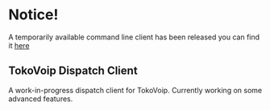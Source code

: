 # Notice!

A temporarily available command line client has been released you can find it [here](https://github.com/hickorysb/tokovoip-dispatch-client/releases/tag/temp)

## TokoVoip Dispatch Client

A work-in-progress dispatch client for TokoVoip. Currently working on some advanced features.